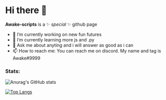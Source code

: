 # Hi there 👋

**Awake-scripts** is a ✨ _special_ ✨ github page

- 🔭 I’m currently working on new fun futures
- 🌱 I’m currently learning more js and .py
- 💬 Ask me about anyting and i will answer as good as i can
- 📫 How to reach me: You can reach me on discord. My name and tag is Awake#9999

### Stats:

![Anurag's GitHub stats](https://github-readme-stats.vercel.app/api?username=Awake-scripts&show_icons=true&theme=radical)

[![Top Langs](https://github-readme-stats.vercel.app/api/top-langs/?username=Awake-scripts&layout=compact&theme=radical)](https://github.com/irishstevie)
